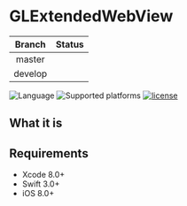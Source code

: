 # GLExtendedWebView

|**Branch**|**Status**|
|:--------:|:--------:|
|master||
|develop||

![Language](https://img.shields.io/badge/language-Swift%203.x-orange.svg)
![Supported platforms](https://img.shields.io/badge/platform-iOS-lightgrey.svg)
[![license](https://img.shields.io/github/license/giulio92/GLTableCollectionView.svg)](https://github.com/giulio92/GLExtendedWebView/blob/master/LICENSE.txt)

## What it is

## Requirements
- Xcode 8.0+
- Swift 3.0+
- iOS 8.0+
